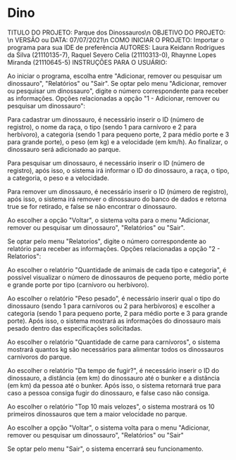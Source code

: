 # Dino

TITULO DO PROJETO: Parque dos Dinossauros\n
OBJETIVO DO PROJETO: \n
VERSÃO ou DATA: 07/07/2021\n
COMO INICIAR O PROJETO: Importar o programa para sua IDE de preferência
AUTORES: Laura Keidann Rodrigues da Silva (21110135-7), Raquel Severo Celia (21110313-0), Rhaynne Lopes Miranda (21110645-5)
INSTRUÇÕES PARA O USUÁRIO: 

Ao iniciar o programa, escolha entre "Adicionar, remover ou pesquisar um dinossauro", "Relatórios" ou "Sair". Se optar pelo menu "Adicionar, remover ou pesquisar um dinossauro", digite o número correspondente para receber as informações.
Opções relacionadas a opção "1 - Adicionar, remover ou pesquisar um dinossauro":

Para cadastrar um dinossauro, é necessário inserir o ID (número de registro), o nome da raça, o tipo (sendo 1 para carnívoro e 2 para herbívoro), a categoria (sendo 1 para pequeno porte, 2 para médio porte e 3 para grande porte), o peso (em kg) e a velocidade (em km/h). Ao finalizar, o dinossauro será adicionado ao parque.

Para pesquisar um dinossauro, é necessário inserir o ID (número de registro), após isso, o sistema irá informar o ID do dinossauro, a raça, o tipo, a categoria, o peso e a velocidade.

Para remover um dinossauro, é necessário inserir o ID (número de registro), após isso, o sistema irá remover o dinossauro do banco de dados e retorna true se for retirado, e false se não encontrar o dinossauro.

Ao escolher a opção "Voltar", o sistema volta para o menu "Adicionar, remover ou pesquisar um dinossauro", "Relatórios" ou "Sair".

Se optar pelo menu "Relatorios", digite o número correspondente ao relatório para receber as informações.
Opções relacionadas a opção "2 - Relatorios":

Ao escolher o relatório "Quantidade de animais de cada tipo e categoria", é possível visualizar o número de dinossauros de pequeno porte, médio porte e grande porte por tipo (carnívoro ou herbívoro).

Ao escolher o relatório "Peso pesado", é necessário inserir qual o tipo do dinossauro (sendo 1 para carnívoros ou 2 para herbívoros) e escolher a categoria (sendo 1 para pequeno porte, 2 para médio porte e 3 para grande porte). Após isso, o sistema mostrará as informações do dinossauro mais pesado dentro das especificações solicitadas.

Ao escolher o relatório "Quantidade de carne para carnívoros", o sistema mostrará quantos kg são necessários para alimentar todos os dinossauros carnívoros do parque.

Ao escolher o relatório "Da tempo de fugir?", é necessário inserir o ID do dinossauro, a distância (em km) do dinossauro até o bunker e a distância (em km) da pessoa até o bunker. Após isso, o sistema retornará true para caso a pessoa consiga fugir do dinossauro, e false caso não consiga.

Ao escolher o relatório "Top 10 mais velozes", o sistema mostrará os 10 primeiros dinossauros que tem a maior velocidade no parque.

Ao escolher a opção "Voltar", o sistema volta para o menu "Adicionar, remover ou pesquisar um dinossauro", "Relatórios" ou "Sair"

Se optar pelo menu "Sair", o sistema encerrará seu funcionamento.
